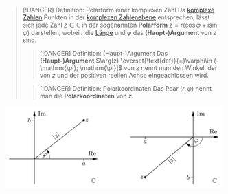 > [!DANGER] Definition: Polarform einer komplexen Zahl
> Da [komplexe Zahlen](../Komplexe%20Zahlen.md) Punkten in der [komplexen Zahlenebene](Die%20komplexe%20Zahlenebene.md) entsprechen, lässt sich jede Zahl $z \in \mathbb{C}$ in der sogenannten **Polarform** $z = r(\cos \varphi + \mathrm{i}\sin \varphi)$ darstellen, wobei $r$ die [Länge](../Komplexe%20Zahlen.md#^size) und $\varphi$ das **(Haupt-)Argument** von $z$ sind.
> > [!DANGER] Definition: (Haupt-)Argument
> > Das **(Haupt-)Argument** $\arg(z) \overset{\text{def}}{=}\varphi\in (-\mathrm{\pi}; \mathrm{\pi}]$ von $z$ nennt man den Winkel, der von $z$ und der positiven reellen Achse eingeachlossen wird.
> 
> > [!DANGER] Definition: Polarkoordinaten
> > Das Paar $(r,\varphi)$ nennt man die **Polarkoordinaten** von $z$.

![](Resources/Polarkoordinaten.png)